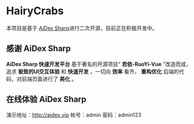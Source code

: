 # HairyCrabs

本项目是基于 [AiDex Sharp](https://gitee.com/big-hedgehog/aidex-sharp)进行二次开源，目前正在积极开发中。

## 感谢 AiDex Sharp

 **AiDex Sharp 快速开发平台** 基于著名的开源项目“ **若依-RuoYi-Vue** ”改造而成，追求 **极致的UI交互体验** 和 **快速开发** ，一切向 **效率** 看齐， **重构优化** 后端的代码，对前端页面进行了 **美化** 。

## 在线体验 AiDex Sharp

演示地址：http://aidex.vip  帐号：admin 密码：admin123